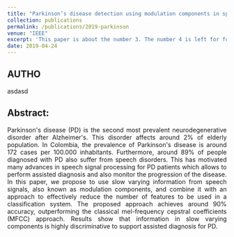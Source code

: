 ```yaml
---
title: "Parkinson’s disease detection using modulation components in speech signals"
collection: publications
permalink: /publications/2019-parkinson
venue: "IEEE"
excerpt: 'This paper is about the number 3. The number 4 is left for future work.'
date: 2019-04-24
---
```


## AUTHO
asdasd

## Abstract:
<div style="text-align: justify"> Parkinson's disease (PD) is the second most prevalent neurodegenerative disorder after Alzheimer's. This disorder affects around 2% of elderly population. In Colombia, the prevalence of Parkinson's disease is around 172 cases per 100.000 inhabitants. Furthermore, around 89% of people diagnosed with PD also suffer from speech disorders. This has motivated many advances in speech signal processing for PD patients which allows to perform assisted diagnosis and also monitor the progression of the disease. In this paper, we propose to use slow varying information from speech signals, also known as modulation components, and combine it with an approach to effectively reduce the number of features to be used in a classification system. The proposed approach achieves around 90% accuracy, outperforming the classical mel-frequency cepstral coefficients (MFCC) approach. Results show that information in slow varying components is highly discriminative to support assisted diagnosis for PD.
 </div>




